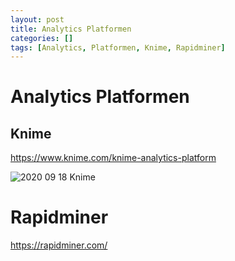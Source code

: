 ```yaml
---
layout: post
title: Analytics Platformen
categories: []
tags: [Analytics, Platformen, Knime, Rapidminer]
---
```


# Analytics Platformen

## Knime 

https://www.knime.com/knime-analytics-platform

![2020 09 18 Knime](../pic/2020-09-18-knime.png)

# Rapidminer

https://rapidminer.com/